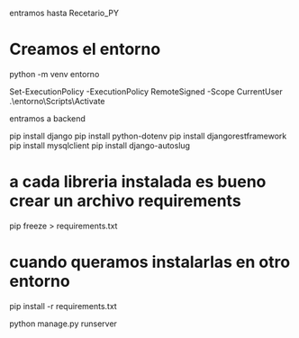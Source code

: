 entramos hasta Recetario_PY
# Creamos el entorno

python -m venv entorno

Set-ExecutionPolicy -ExecutionPolicy RemoteSigned -Scope CurrentUser
.\entorno\Scripts\Activate

entramos a backend

pip install django
pip install python-dotenv
pip install djangorestframework
pip install mysqlclient
pip install django-autoslug

# a cada libreria instalada es bueno crear un archivo requirements

pip freeze > requirements.txt

# cuando queramos instalarlas en otro entorno 

pip install -r requirements.txt


python manage.py runserver
